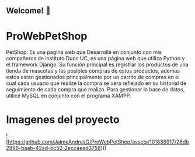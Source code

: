 ## Welcome! 👋

# ProWebPetShop

PetShop: Es una pagina web que Desarrollé en conjunto con mis compañeros de instituto Duoc UC, es una página web que utiliza Python y el framework Django. 
Su función principal es registrar los productos de una tienda de mascotas y las 
posibles compras de estos productos, ademas estos estan gestionados principalmente por un carrito de compras en el cual cada usuario que realize la compra se vera reflejado en su historial de seguimiento de cada compra que realizo. Para gestionar la base de datos, utilicé MySQL en conjunto con el programa XAMPP.


# Imagenes del proyecto
<span>![</span><span>https://github.com/JaimeAndresG/ProWebPetShop/assets/101838917/26db2896-baab-42ad-bc52-2eccaeed3758</span><span>]</span><span>(</span><span></span><span>)</span>




